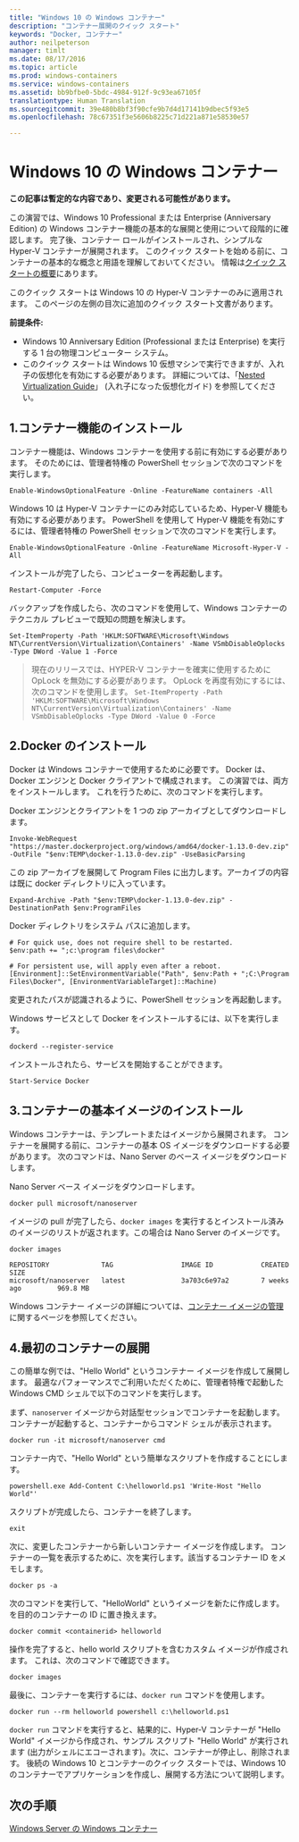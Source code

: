```yaml
---
title: "Windows 10 の Windows コンテナー"
description: "コンテナー展開のクイック スタート"
keywords: "Docker, コンテナー"
author: neilpeterson
manager: timlt
ms.date: 08/17/2016
ms.topic: article
ms.prod: windows-containers
ms.service: windows-containers
ms.assetid: bb9bfbe0-5bdc-4984-912f-9c93ea67105f
translationtype: Human Translation
ms.sourcegitcommit: 39e480b8bf3f90cfe9b7d4d17141b9dbec5f93e5
ms.openlocfilehash: 78c67351f3e5606b8225c71d221a871e58530e57

---
```


# Windows 10 の Windows コンテナー

**この記事は暫定的な内容であり、変更される可能性があります。** 

この演習では、Windows 10 Professional または Enterprise (Anniversary Edition) の Windows コンテナー機能の基本的な展開と使用について段階的に確認します。 完了後、コンテナー ロールがインストールされ、シンプルな Hyper-V コンテナーが展開されます。 このクイック スタートを始める前に、コンテナーの基本的な概念と用語を理解しておいてください。 情報は[クイック スタートの概要](./quick_start.md)にあります。 

このクイック スタートは Windows 10 の Hyper-V コンテナーのみに適用されます。 このページの左側の目次に追加のクイック スタート文書があります。

**前提条件:**

- Windows 10 Anniversary Edition (Professional または Enterprise) を実行する 1 台の物理コンピューター システム。   
- このクイック スタートは Windows 10 仮想マシンで実行できますが、入れ子の仮想化を有効にする必要があります。 詳細については、「[Nested Virtualization Guide](https://msdn.microsoft.com/en-us/virtualization/hyperv_on_windows/user_guide/nesting)」 (入れ子になった仮想化ガイド) を参照してください。

## 1.コンテナー機能のインストール

コンテナー機能は、Windows コンテナーを使用する前に有効にする必要があります。 そのためには、管理者特権の PowerShell セッションで次のコマンドを実行します。 

```none
Enable-WindowsOptionalFeature -Online -FeatureName containers -All
```

Windows 10 は Hyper-V コンテナーにのみ対応しているため、Hyper-V 機能も有効にする必要があります。 PowerShell を使用して Hyper-V 機能を有効にするには、管理者特権の PowerShell セッションで次のコマンドを実行します。

```none
Enable-WindowsOptionalFeature -Online -FeatureName Microsoft-Hyper-V -All
```

インストールが完了したら、コンピューターを再起動します。

```none
Restart-Computer -Force
```

バックアップを作成したら、次のコマンドを使用して、Windows コンテナーのテクニカル プレビューで既知の問題を解決します。  

 ```none
Set-ItemProperty -Path 'HKLM:SOFTWARE\Microsoft\Windows NT\CurrentVersion\Virtualization\Containers' -Name VSmbDisableOplocks -Type DWord -Value 1 -Force
```

> 現在のリリースでは、HYPER-V コンテナーを確実に使用するために OpLock を無効にする必要があります。 OpLock を再度有効にするには、次のコマンドを使用します。  `Set-ItemProperty -Path 'HKLM:SOFTWARE\Microsoft\Windows NT\CurrentVersion\Virtualization\Containers' -Name VSmbDisableOplocks -Type DWord -Value 0 -Force`

## 2.Docker のインストール

Docker は Windows コンテナーで使用するために必要です。 Docker は、Docker エンジンと Docker クライアントで構成されます。 この演習では、両方をインストールします。 これを行うために、次のコマンドを実行します。 

Docker エンジンとクライアントを 1 つの zip アーカイブとしてダウンロードします。

```none
Invoke-WebRequest "https://master.dockerproject.org/windows/amd64/docker-1.13.0-dev.zip" -OutFile "$env:TEMP\docker-1.13.0-dev.zip" -UseBasicParsing
```

この zip アーカイブを展開して Program Files に出力します。アーカイブの内容は既に docker ディレクトリに入っています。

```none
Expand-Archive -Path "$env:TEMP\docker-1.13.0-dev.zip" -DestinationPath $env:ProgramFiles
```

Docker ディレクトリをシステム パスに追加します。

```none
# For quick use, does not require shell to be restarted.
$env:path += ";c:\program files\docker"

# For persistent use, will apply even after a reboot. 
[Environment]::SetEnvironmentVariable("Path", $env:Path + ";C:\Program Files\Docker", [EnvironmentVariableTarget]::Machine)
```

変更されたパスが認識されるように、PowerShell セッションを再起動します。

Windows サービスとして Docker をインストールするには、以下を実行します。

```none
dockerd --register-service
```

インストールされたら、サービスを開始することができます。

```none
Start-Service Docker
```

## 3.コンテナーの基本イメージのインストール

Windows コンテナーは、テンプレートまたはイメージから展開されます。 コンテナーを展開する前に、コンテナーの基本 OS イメージをダウンロードする必要があります。 次のコマンドは、Nano Server のベース イメージをダウンロードします。

Nano Server ベース イメージをダウンロードします。 

```none
docker pull microsoft/nanoserver
```

イメージの pull が完了したら、`docker images` を実行するとインストール済みのイメージのリストが返されます。この場合は Nano Server のイメージです。

```none
docker images

REPOSITORY             TAG                 IMAGE ID            CREATED             SIZE
microsoft/nanoserver   latest              3a703c6e97a2        7 weeks ago         969.8 MB
```

Windows コンテナー イメージの詳細については、[コンテナー イメージの管理](../management/manage_images.md)に関するページを参照してください。

## 4.最初のコンテナーの展開

この簡単な例では、"Hello World" というコンテナー イメージを作成して展開します。 最適なパフォーマンスでご利用いただくために、管理者特権で起動した Windows CMD シェルで以下のコマンドを実行します。

まず、`nanoserver` イメージから対話型セッションでコンテナーを起動します。 コンテナーが起動すると、コンテナーからコマンド シェルが表示されます。  

```none
docker run -it microsoft/nanoserver cmd
```

コンテナー内で、"Hello World" という簡単なスクリプトを作成することにします。

```none
powershell.exe Add-Content C:\helloworld.ps1 'Write-Host "Hello World"'
```   

スクリプトが完成したら、コンテナーを終了します。

```none
exit
```

次に、変更したコンテナーから新しいコンテナー イメージを作成します。 コンテナーの一覧を表示するために、次を実行します。該当するコンテナー ID をメモします。

```none
docker ps -a
```

次のコマンドを実行して、"HelloWorld" というイメージを新たに作成します。 <containerid> を目的のコンテナーの ID に置き換えます。

```none
docker commit <containerid> helloworld
```

操作を完了すると、hello world スクリプトを含むカスタム イメージが作成されます。 これは、次のコマンドで確認できます。

```none
docker images
```

最後に、コンテナーを実行するには、`docker run` コマンドを使用します。

```none
docker run --rm helloworld powershell c:\helloworld.ps1
```

`docker run` コマンドを実行すると、結果的に、Hyper-V コンテナーが "Hello World" イメージから作成され、サンプル スクリプト "Hello World" が実行されます (出力がシェルにエコーされます)。次に、コンテナーが停止し、削除されます。 後続の Windows 10 とコンテナーのクイック スタートでは、Windows 10 のコンテナーでアプリケーションを作成し、展開する方法について説明します。

## 次の手順

[Windows Server の Windows コンテナー](./quick_start_windows_server.md)





<!--HONumber=Aug16_HO4-->


